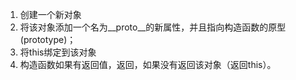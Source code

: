 1. 创建一个新对象
2. 将该对象添加一个名为__proto__的新属性，并且指向构造函数的原型(prototype)；
3. 将this绑定到该对象
4. 构造函数如果有返回值，返回，如果没有返回该对象（返回this）。

